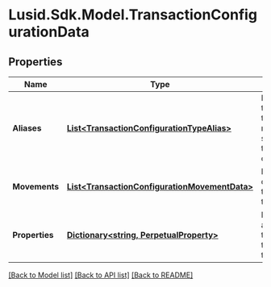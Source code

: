 # Lusid.Sdk.Model.TransactionConfigurationData

## Properties

Name | Type | Description | Notes
------------ | ------------- | ------------- | -------------
**Aliases** | [**List&lt;TransactionConfigurationTypeAlias&gt;**](TransactionConfigurationTypeAlias.md) | List of transaction types that map to this specific transaction configuration | 
**Movements** | [**List&lt;TransactionConfigurationMovementData&gt;**](TransactionConfigurationMovementData.md) | Movement data for the transaction type | 
**Properties** | [**Dictionary&lt;string, PerpetualProperty&gt;**](PerpetualProperty.md) | Properties attached to the transaction type | [optional] 

[[Back to Model list]](../README.md#documentation-for-models) [[Back to API list]](../README.md#documentation-for-api-endpoints) [[Back to README]](../README.md)

